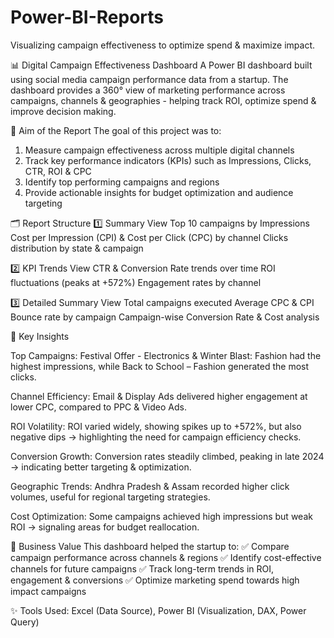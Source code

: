 # Power-BI-Reports
Visualizing campaign effectiveness to optimize spend & maximize impact.

📊 Digital Campaign Effectiveness Dashboard
A Power BI dashboard built using social media campaign performance data from a startup. The dashboard provides a 360° view of marketing performance across campaigns, channels & geographies - helping track ROI, optimize spend & improve decision making.

🎯 Aim of the Report
The goal of this project was to:
1. Measure campaign effectiveness across multiple digital channels
2. Track key performance indicators (KPIs) such as Impressions, Clicks, CTR, ROI & CPC
3. Identify top performing campaigns and regions
4. Provide actionable insights for budget optimization and audience targeting

🗂 Report Structure
1️⃣ Summary View
Top 10 campaigns by Impressions
Cost per Impression (CPI) & Cost per Click (CPC) by channel
Clicks distribution by state & campaign

2️⃣ KPI Trends View
CTR & Conversion Rate trends over time
ROI fluctuations (peaks at +572%)
Engagement rates by channel

3️⃣ Detailed Summary View
Total campaigns executed
Average CPC & CPI
Bounce rate by campaign
Campaign-wise Conversion Rate & Cost analysis

🔑 Key Insights

Top Campaigns: Festival Offer - Electronics & Winter Blast:  Fashion had the highest impressions, while Back to School – Fashion generated the most clicks.

Channel Efficiency: Email & Display Ads delivered higher engagement at lower CPC, compared to PPC & Video Ads.

ROI Volatility: ROI varied widely, showing spikes up to +572%, but also negative dips → highlighting the need for campaign efficiency checks.

Conversion Growth: Conversion rates steadily climbed, peaking in late 2024 → indicating better targeting & optimization.

Geographic Trends: Andhra Pradesh & Assam recorded higher click volumes, useful for regional targeting strategies.

Cost Optimization: Some campaigns achieved high impressions but weak ROI → signaling areas for budget reallocation.



🚀 Business Value
This dashboard helped the startup to:
✅ Compare campaign performance across channels & regions
✅ Identify cost-effective channels for future campaigns
✅ Track long-term trends in ROI, engagement & conversions
✅ Optimize marketing spend towards high impact campaigns

✨ Tools Used: Excel (Data Source), Power BI (Visualization, DAX, Power Query)
